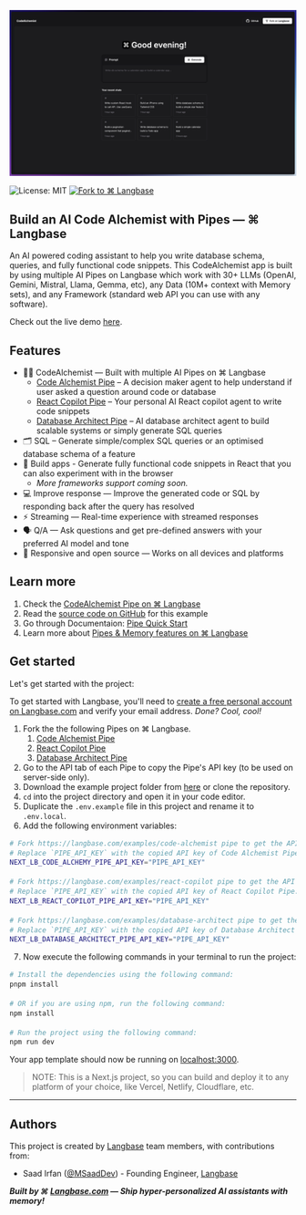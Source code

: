 ![CodeAlchemist by ⌘ Langbase][cover]

![License: MIT][mit] [![Fork to ⌘ Langbase][fork]][codealchemist]

## Build an AI Code Alchemist with Pipes — ⌘ Langbase

An AI powered coding assistant to help you write database schema, queries, and fully functional code snippets. This CodeAlchemist app is built by using multiple AI Pipes on Langbase which work with 30+ LLMs (OpenAI, Gemini, Mistral, Llama, Gemma, etc), any Data (10M+ context with Memory sets), and any Framework (standard web API you can use with any software).

Check out the live demo [here][demo].

## Features

- 👨‍💻 CodeAlchemist — Built with multiple AI Pipes on ⌘ Langbase
  - [Code Alchemist Pipe][codealchemist] – A decision maker agent to help understand if user asked a question around code or database
  - [React Copilot Pipe][reactcopilot] – Your personal AI React copilot agent to write code snippets
  - [Database Architect Pipe][databasearchitect] – AI database architect agent to build scalable systems or simply generate SQL queries
- 🗂️ SQL – Generate simple/complex SQL queries or an optimised database schema of a feature
- 🚀 Build apps - Generate fully functional code snippets in React that you can also experiment with in the browser
  - *More frameworks support coming soon.*
- 💻 Improve response — Improve the generated code or SQL by responding back after the query has resolved
- ⚡️ Streaming — Real-time experience with streamed responses
- 🗣️ Q/A — Ask questions and get pre-defined answers with your preferred AI model and tone
- 🔋 Responsive and open source — Works on all devices and platforms

## Learn more

1. Check the [CodeAlchemist Pipe on ⌘ Langbase][codealchemist]
2. Read the [source code on GitHub][gh] for this example
3. Go through Documentaion: [Pipe Quick Start][qs]
4. Learn more about [Pipes & Memory features on ⌘ Langbase][docs]

## Get started

Let's get started with the project:

To get started with Langbase, you'll need to [create a free personal account on Langbase.com][signup] and verify your email address. _Done? Cool, cool!_

1. Fork the the following Pipes on ⌘ Langbase.
   1. [Code Alchemist Pipe][codealchemist]
   2. [React Copilot Pipe][reactcopilot]
   3. [Database Architect Pipe][databasearchitect]
2. Go to the API tab of each Pipe to copy the Pipe's API key (to be used on server-side only).
3. Download the example project folder from [here][download] or clone the repository.
4. `cd` into the project directory and open it in your code editor.
5. Duplicate the `.env.example` file in this project and rename it to `.env.local`.
6. Add the following environment variables:

```sh
# Fork https://langbase.com/examples/code-alchemist pipe to get the API key
# Replace `PIPE_API_KEY` with the copied API key of Code Alchemist Pipe.
NEXT_LB_CODE_ALCHEMY_PIPE_API_KEY="PIPE_API_KEY"

# Fork https://langbase.com/examples/react-copilot pipe to get the API key
# Replace `PIPE_API_KEY` with the copied API key of React Copilot Pipe.
NEXT_LB_REACT_COPILOT_PIPE_API_KEY="PIPE_API_KEY"

# Fork https://langbase.com/examples/database-architect pipe to get the API key
# Replace `PIPE_API_KEY` with the copied API key of Database Architect Pipe.
NEXT_LB_DATABASE_ARCHITECT_PIPE_API_KEY="PIPE_API_KEY"
```

7. Now execute the following commands in your terminal to run the project:

```sh
# Install the dependencies using the following command:
pnpm install

# OR if you are using npm, run the following command:
npm install

# Run the project using the following command:
npm run dev
```

Your app template should now be running on [localhost:3000][local].

> NOTE:
> This is a Next.js project, so you can build and deploy it to any platform of your choice, like Vercel, Netlify, Cloudflare, etc.

---

## Authors

This project is created by [Langbase][lb] team members, with contributions from:

- Saad Irfan ([@MSaadDev][xsi]) - Founding Engineer, [Langbase][lb]

**_Built by ⌘ [Langbase.com][lb] — Ship hyper-personalized AI assistants with memory!_**


[demo]: https://code-alchemist.langbase.dev
[lb]: https://langbase.com
[codealchemist]: https://langbase.com/examples/code-alchemist
[reactcopilot]: https://langbase.com/examples/react-copilot
[databasearchitect]: https://langbase.com/examples/database-architect
[gh]: https://github.com/LangbaseInc/langbase-examples/tree/main/examples/code-alchemist
[cover]:https://raw.githubusercontent.com/LangbaseInc/docs-images/main/examples/code-alchemist/code-alchemist-langbase.jpg
[download]:https://download-directory.github.io/?url=https://github.com/LangbaseInc/langbase-examples/tree/main/examples/code-alchemist
[signup]: https://langbase.fyi/io
[qs]:https://langbase.com/docs/pipe/quickstart
[docs]:https://langbase.com/docs
[xsi]:https://x.com/MSaaddev
[local]:http://localhost:3000
[mit]: https://img.shields.io/badge/license-MIT-blue.svg?style=for-the-badge&color=%23000000
[fork]: https://img.shields.io/badge/FORK%20ON-%E2%8C%98%20Langbase-000000.svg?style=for-the-badge&logo=%E2%8C%98%20Langbase&logoColor=000000
